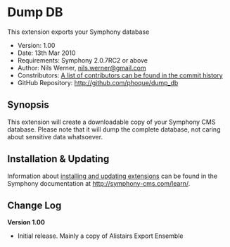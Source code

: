 # Dump DB #

This extension exports your Symphony database

- Version: 1.00
- Date: 13th Mar 2010
- Requirements: Symphony 2.0.7RC2 or above
- Author: Nils Werner, nils.werner@gmail.com
- Constributors: [A list of contributors can be found in the commit history](http://github.com/phoque/dump_db/commits/master)
- GitHub Repository: <http://github.com/phoque/dump_db>

## Synopsis

This extension will create a downloadable copy of your Symphony CMS database. Please note that it will dump the complete database, not caring about sensitive data whatsoever.

## Installation & Updating

Information about [installing and updating extensions](http://symphony-cms.com/learn/tasks/view/install-an-extension/) can be found in the Symphony documentation at <http://symphony-cms.com/learn/>.

## Change Log


**Version 1.00**

- Initial release. Mainly a copy of Alistairs Export Ensemble